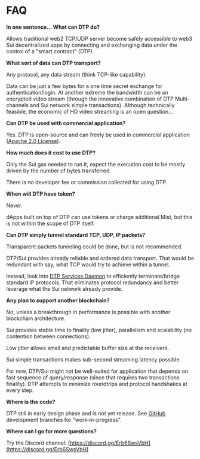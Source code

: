 # FAQ

**In one sentence... What can DTP do?**

Allows traditional web2 TCP/UDP server become safely accessible to web3 Sui decentralized apps by connecting and exchanging data under the control of a "smart contract" (DTP).

**What sort of data can DTP transport?**

Any protocol, any data stream (think TCP-like capability).

Data can be just a few bytes for a one time secret exchange for authentication/login. At another extreme the bandwidth can be an encrypted video stream (through the innovative combination of DTP Multi-channels and Sui network simple transactions). Although technically feasible, the economic of HD video streaming is an open question...

**Can DTP be used with commercial application?**

Yes. DTP is open-source and can freely be used in commercial application ([Apache 2.0 License](../../LICENSE)).

**How much does it cost to use DTP?**

Only the Sui gas needed to run it, expect the execution cost to be mostly driven by the number of bytes transferred.

There is no developer fee or commission collected for using DTP.

**When will DTP have token?**

Never. 

dApps built on top of DTP can use tokens or charge additional Mist, but this is not within the scope of DTP itself.

**Can DTP simply tunnel standard TCP, UDP, IP packets?**

Transparent packets tunneling could be done, but is not recommended.

DTP/Sui provides already reliable and ordered data transport. That would be redundant with say, what TCP would try to achieve within a tunnel.

Instead, look into [DTP Services Daemon](installation.md#setup-with-dtp-services-daemon-plan-for-april-2023) to efficiently terminate/bridge standard IP protocols. That eliminates protocol redundancy and better leverage what the Sui network already provide.

**Any plan to support another blockchain?**

No, unless a breakthrough in performance is possible with another blockchain architecture.

Sui provides stable time to finality (low jitter), parallelism and scalability (no contention between connections).

Low jitter allows small and predictable buffer size at the receivers.

Sui simple transactions makes sub-second streaming latency possible.

For now, DTP/Sui might not be well-suited for application that depends on fast sequence of query/response (since that requires two transactions finality). DTP attempts to minimize roundtrips and protocol handshakes at every step.

**Where is the code?**

DTP still in early design phase and is not yet release. 
See [GitHub](https://github.com/mario4tier/dtp) development branches for "work-in-progress".

**Where can I go for more questions?**

Try the Discord channel: [https://discord.gg/Erb6SwsVbH](https://discord.gg/Erb6SwsVbH)